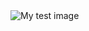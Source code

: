 <!DOCTYPE html>
<html>
  <head>
    <title>Herry's Gecko</title>
		<meta charset="utf-8" />
    <meta name="viewport" content="width=device-width,initial-scale=1.0" />
    <link rel="icon" href="#" />
  </head>
  <body>
    <img src="sites/gecko/IMG_1342.jpg" alt="My test image" />
  </body>
</html>
 
